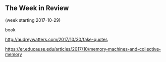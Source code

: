 ## The Week in Review

(week starting 2017-10-29)

book

http://audreywatters.com/2017/10/30/fake-quotes

https://er.educause.edu/articles/2017/10/memory-machines-and-collective-memory
